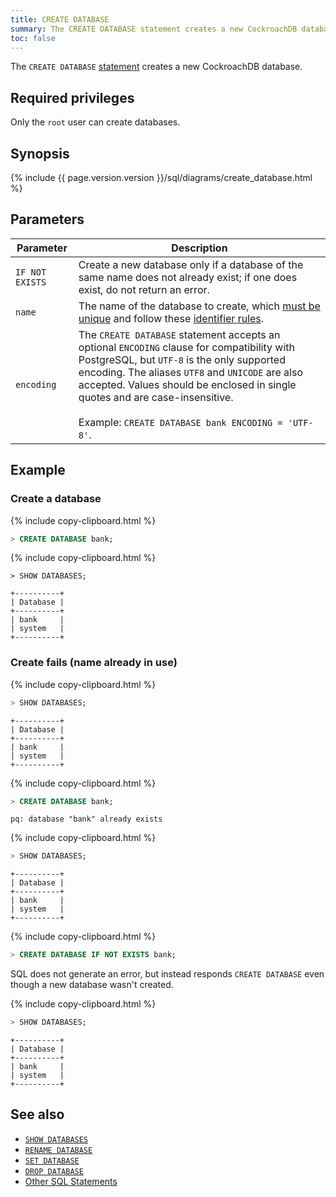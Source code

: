 ```yaml
---
title: CREATE DATABASE
summary: The CREATE DATABASE statement creates a new CockroachDB database.
toc: false
---
```


The `CREATE DATABASE` [statement](sql-statements.html) creates a new CockroachDB database.

<div id="toc"></div>

## Required privileges

Only the `root` user can create databases.

## Synopsis

{% include {{ page.version.version }}/sql/diagrams/create_database.html %}

## Parameters

Parameter | Description
----------|------------
`IF NOT EXISTS` | Create a new database only if a database of the same name does not already exist; if one does exist, do not return an error.
`name` | The name of the database to create, which [must be unique](#create-fails-name-already-in-use) and follow these [identifier rules](keywords-and-identifiers.html#identifiers).
`encoding` | The `CREATE DATABASE` statement accepts an optional `ENCODING` clause for compatibility with PostgreSQL, but `UTF-8` is the only supported encoding. The aliases `UTF8` and `UNICODE` are also accepted. Values should be enclosed in single quotes and are case-insensitive.<br><br>Example: `CREATE DATABASE bank ENCODING = 'UTF-8'`.

## Example

### Create a database

{% include copy-clipboard.html %}
~~~ sql
> CREATE DATABASE bank;
~~~

{% include copy-clipboard.html %}
~~~
> SHOW DATABASES;
~~~

~~~
+----------+
| Database |
+----------+
| bank     |
| system   |
+----------+
~~~

### Create fails (name already in use)

{% include copy-clipboard.html %}
~~~ sql
> SHOW DATABASES;
~~~

~~~
+----------+
| Database |
+----------+
| bank     |
| system   |
+----------+
~~~

{% include copy-clipboard.html %}
~~~ sql
> CREATE DATABASE bank;
~~~

~~~
pq: database "bank" already exists
~~~

{% include copy-clipboard.html %}
~~~ sql
> SHOW DATABASES;
~~~

~~~
+----------+
| Database |
+----------+
| bank     |
| system   |
+----------+
~~~

{% include copy-clipboard.html %}
~~~ sql
> CREATE DATABASE IF NOT EXISTS bank;
~~~

SQL does not generate an error, but instead responds `CREATE DATABASE` even though a new database wasn't created.

{% include copy-clipboard.html %}
~~~ sql
> SHOW DATABASES;
~~~

~~~
+----------+
| Database |
+----------+
| bank     |
| system   |
+----------+
~~~

## See also

- [`SHOW DATABASES`](show-databases.html)
- [`RENAME DATABASE`](rename-database.html)
- [`SET DATABASE`](set-vars.html)
- [`DROP DATABASE`](drop-database.html)
- [Other SQL Statements](sql-statements.html)
